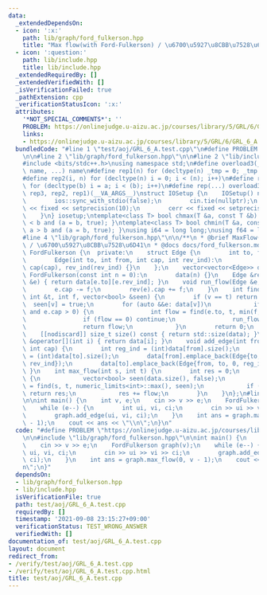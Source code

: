 ```yaml
---
data:
  _extendedDependsOn:
  - icon: ':x:'
    path: lib/graph/ford_fulkerson.hpp
    title: "Max flow(with Ford-Fulkerson) / \u6700\u5927\u8CBB\u7528\u6D41"
  - icon: ':question:'
    path: lib/include.hpp
    title: lib/include.hpp
  _extendedRequiredBy: []
  _extendedVerifiedWith: []
  _isVerificationFailed: true
  _pathExtension: cpp
  _verificationStatusIcon: ':x:'
  attributes:
    '*NOT_SPECIAL_COMMENTS*': ''
    PROBLEM: https://onlinejudge.u-aizu.ac.jp/courses/library/5/GRL/6/GRL_6_A
    links:
    - https://onlinejudge.u-aizu.ac.jp/courses/library/5/GRL/6/GRL_6_A
  bundledCode: "#line 1 \"test/aoj/GRL_6_A.test.cpp\"\n#define PROBLEM \"https://onlinejudge.u-aizu.ac.jp/courses/library/5/GRL/6/GRL_6_A\"\
    \n\n#line 2 \"lib/graph/ford_fulkerson.hpp\"\n\n#line 2 \"lib/include.hpp\"\n\n\
    #include <bits/stdc++.h>\nusing namespace std;\n#define overload3(_1, _2, _3,\
    \ name, ...) name\n#define rep1(n) for (decltype(n) _tmp = 0; _tmp < (n); _tmp++)\n\
    #define rep2(i, n) for (decltype(n) i = 0; i < (n); i++)\n#define rep3(i, a, b)\
    \ for (decltype(b) i = a; i < (b); i++)\n#define rep(...) overload3(__VA_ARGS__,\
    \ rep3, rep2, rep1)(__VA_ARGS__)\nstruct IOSetup {\n    IOSetup() noexcept {\n\
    \        ios::sync_with_stdio(false);\n        cin.tie(nullptr);\n        cout\
    \ << fixed << setprecision(10);\n        cerr << fixed << setprecision(10);\n\
    \    }\n} iosetup;\ntemplate<class T> bool chmax(T &a, const T &b) { return a\
    \ < b and (a = b, true); }\ntemplate<class T> bool chmin(T &a, const T &b) { return\
    \ a > b and (a = b, true); }\nusing i64 = long long;\nusing f64 = long double;\n\
    #line 4 \"lib/graph/ford_fulkerson.hpp\"\n\n/**\n * @brief MaxFlow(Ford-Fulkerson)\
    \ / \u6700\u5927\u8CBB\u7528\u6D41\n * @docs docs/ford_fulkerson.md\n*/\n\nstruct\
    \ FordFulkerson {\n  private:\n    struct Edge {\n        int to, from, cap, rev_ind;\n\
    \        Edge(int to, int from, int cap, int rev_ind):\n            to(to), from(from),\
    \ cap(cap), rev_ind(rev_ind) {}\n    };\n    vector<vector<Edge>> data;\n    explicit\
    \ FordFulkerson(const int n = 0):\n        data(n) {}\n    Edge &rev(const Edge\
    \ &e) { return data[e.to][e.rev_ind]; }\n    void run_flow(Edge &e, int f) {\n\
    \        e.cap -= f;\n        rev(e).cap += f;\n    }\n    int find(int v, const\
    \ int &t, int f, vector<bool> &seen) {\n        if (v == t) return f;\n      \
    \  seen[v] = true;\n        for (auto &&e: data[v])\n            if (not seen[e.to]\
    \ and e.cap > 0) {\n                int flow = find(e.to, t, min(f, e.cap), seen);\n\
    \                if (flow == 0) continue;\n                run_flow(e, flow);\n\
    \                return flow;\n            }\n        return 0;\n    }\n\n  public:\n\
    \    [[nodiscard]] size_t size() const { return std::size(data); }\n    vector<Edge>\
    \ &operator[](int i) { return data[i]; }\n    void add_edge(int from, int to,\
    \ int cap) {\n        int reg_ind = (int)data[from].size();\n        int rev_ind\
    \ = (int)data[to].size();\n        data[from].emplace_back(Edge{to, from, cap,\
    \ rev_ind});\n        data[to].emplace_back(Edge{from, to, 0, reg_ind});\n   \
    \ }\n    int max_flow(int s, int t) {\n        int res = 0;\n        while (true)\
    \ {\n            vector<bool> seen(data.size(), false);\n            int flow\
    \ = find(s, t, numeric_limits<int>::max(), seen);\n            if (flow == 0)\
    \ return res;\n            res += flow;\n        }\n    }\n};\n#line 4 \"test/aoj/GRL_6_A.test.cpp\"\
    \n\nint main() {\n    int v, e;\n    cin >> v >> e;\n    FordFulkerson graph(v);\n\
    \    while (e--) {\n        int ui, vi, ci;\n        cin >> ui >> vi >> ci;\n\
    \        graph.add_edge(ui, vi, ci);\n    }\n    int ans = graph.max_flow(0, v\
    \ - 1);\n    cout << ans << \"\\n\";\n}\n"
  code: "#define PROBLEM \"https://onlinejudge.u-aizu.ac.jp/courses/library/5/GRL/6/GRL_6_A\"\
    \n\n#include \"lib/graph/ford_fulkerson.hpp\"\n\nint main() {\n    int v, e;\n\
    \    cin >> v >> e;\n    FordFulkerson graph(v);\n    while (e--) {\n        int\
    \ ui, vi, ci;\n        cin >> ui >> vi >> ci;\n        graph.add_edge(ui, vi,\
    \ ci);\n    }\n    int ans = graph.max_flow(0, v - 1);\n    cout << ans << \"\\\
    n\";\n}"
  dependsOn:
  - lib/graph/ford_fulkerson.hpp
  - lib/include.hpp
  isVerificationFile: true
  path: test/aoj/GRL_6_A.test.cpp
  requiredBy: []
  timestamp: '2021-09-08 23:15:27+09:00'
  verificationStatus: TEST_WRONG_ANSWER
  verifiedWith: []
documentation_of: test/aoj/GRL_6_A.test.cpp
layout: document
redirect_from:
- /verify/test/aoj/GRL_6_A.test.cpp
- /verify/test/aoj/GRL_6_A.test.cpp.html
title: test/aoj/GRL_6_A.test.cpp
---
```

